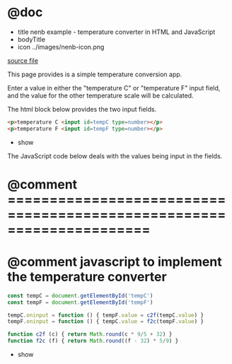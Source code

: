# @doc
* title nenb example - temperature converter in HTML and JavaScript
* bodyTitle
* icon ../images/nenb-icon.png

[source file](../src/examples/temperature-converter.nenb.md)

This page provides is a simple temperature conversion app.

Enter a value in either the "temperature C" or "temperature F" input field, and
the value for the other temperature scale will be calculated.

The html block below provides the two input fields.

```html
<p>temperature C <input id=tempC type=number></p>
<p>temperature F <input id=tempF type=number></p>
```
* show

The JavaScript code below deals with the values being input in the fields.

# @comment =====================================================================
# @comment javascript to implement the temperature converter

```js
const tempC = document.getElementById('tempC')
const tempF = document.getElementById('tempF')

tempC.oninput = function () { tempF.value = c2f(tempC.value) }
tempF.oninput = function () { tempC.value = f2c(tempF.value) }

function c2f (c) { return Math.round(c * 9/5 + 32) }
function f2c (f) { return Math.round((f - 32) * 5/9) }
```
* show
